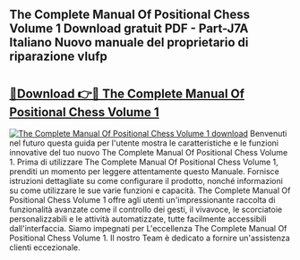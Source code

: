 ## The Complete Manual Of Positional Chess Volume 1 Download gratuit PDF - Part-J7A Italiano Nuovo manuale del proprietario di riparazione vIufp

# <h2><a href="http://dfc3rwa.blite.top/?on=The+Complete+Manual+Of+Positional+Chess+Volume+1">🔗Download 👉🔴 The Complete Manual Of Positional Chess Volume 1</a></h2>

[![The Complete Manual Of Positional Chess Volume 1 download](https://i.imgur.com/lujVjoI.png)](http://dfc3rwa.blite.top/?on=The+Complete+Manual+Of+Positional+Chess+Volume+1)
Benvenuti nel futuro questa guida per l'utente mostra le caratteristiche e le funzioni innovative del tuo nuovo The Complete Manual Of Positional Chess Volume 1. Prima di utilizzare The Complete Manual Of Positional Chess Volume 1, prenditi un momento per leggere attentamente questo Manuale. Fornisce istruzioni dettagliate su come configurare il prodotto, nonché informazioni su come utilizzare le sue varie funzioni e capacità. The Complete Manual Of Positional Chess Volume 1 offre agli utenti un'impressionante raccolta di funzionalità avanzate come il controllo dei gesti, il vivavoce, le scorciatoie personalizzabili e le attività automatizzate, tutte facilmente accessibili dall'interfaccia. Siamo impegnati per L'eccellenza The Complete Manual Of Positional Chess Volume 1. Il nostro Team è dedicato a fornire un'assistenza clienti eccezionale.

